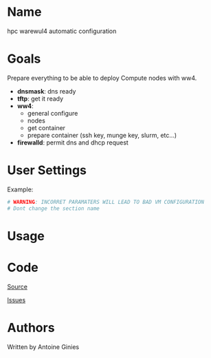 # Name

hpc warewul4 automatic configuration

# Goals

Prepare everything to be able to deploy Compute nodes with ww4.

* **dnsmask**: dns ready
* **tftp**: get it ready
* **ww4**:
    * general configure
    * nodes
    * get container
    * prepare container (ssh key, munge key, slurm, etc...)
* **firewalld**: permit dns and dhcp request
  

# User Settings

Example:
```yaml
# WARNING: INCORRET PARAMATERS WILL LEAD TO BAD VM CONFIGURATION
# Dont change the section name
```

# Usage

# Code

[Source](https://github.com/aginies/hpc)

[Issues](https://github.com/aginies/hpc/issues)

# Authors

Written by Antoine Ginies
